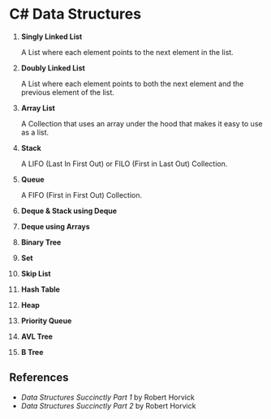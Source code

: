 # C# Data Structures

1. **Singly Linked List**

    A List where each element points to the next element in
    the list.

2. **Doubly Linked List**

    A List where each element points to both the next element
    and the previous element of the list.

3. **Array List**

    A Collection that uses an array under the hood that makes
    it easy to use as a list.

4. **Stack**

    A LIFO (Last In First Out) or FILO (First in Last
    Out) Collection.

5. **Queue**

    A FIFO (First in First Out) Collection.

6. **Deque & Stack using Deque**
7. **Deque using Arrays**
8. **Binary Tree**
9. **Set**
10. **Skip List**
11. **Hash Table**
12. **Heap**
13. **Priority Queue**
14. **AVL Tree**
15. **B Tree**

## References

- *Data Structures Succinctly Part 1* by Robert Horvick
- *Data Structures Succinctly Part 2* by Robert Horvick
